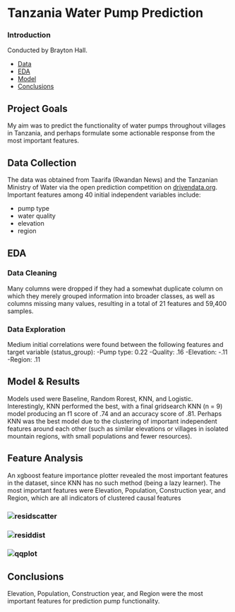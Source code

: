 
# Tanzania Water Pump Prediction

### Introduction
Conducted by Brayton Hall.

- [Data](#data)
- [EDA](#eda)
- [Model](#model)
- [Conclusions](#concl)

## Project Goals
My aim was to predict the functionality of water pumps throughout villages in Tanzania, and perhaps formulate some actionable response from the most important features. 

## Data Collection <a name='data'></a>
The data was obtained from Taarifa (Rwandan News) and the Tanzanian Ministry of Water via the open prediction competition on [drivendata.org](https://www.drivendata.org/competitions/7/pump-it-up-data-mining-the-water-table/). Important features among 40 initial independent variables include:
- pump type
- water quality
- elevation
- region

## EDA <a name='eda'></a>


### Data Cleaning
Many columns were dropped if they had a somewhat duplicate column on which they merely grouped information into broader classes, as well as columns missing many values, resulting in a total of 21 features and 59,400 samples.

### Data Exploration
Medium initial correlations were found between the following features and target variable (status_group): 
-Pump type: 0.22
-Quality: .16
-Elevation: -.11
-Region: .11

## Model & Results <a name='model'></a>
Models used were Baseline, Random Rorest, KNN, and Logistic. Interestingly, KNN performed the best, with a final gridsearch KNN (n = 9) model producing an f1 score of .74 and an accuracy score of .81. Perhaps KNN was the best model due to the clustering of important independent features around each other (such as similar elevations or villages in isolated mountain regions, with small populations and fewer resources).

## Feature Analysis
An xgboost feature importance plotter revealed the most important features in the dataset, since KNN has no such method (being a lazy learner). The most important features were Elevation, Population, Construction year, and Region, which are all indicators of clustered causal features 
### ![residscatter](residualscatter.png)
### ![residdist](residualdist.png)
### ![qqplot](residqq.png)

## Conclusions <a name='concl'></a>
Elevation, Population, Construction year, and Region were the most important features for prediction pump functionality.  


